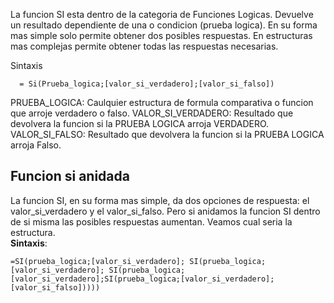 La funcion SI esta dentro de la categoria de Funciones Logicas. Devuelve un resultado dependiente de una o condicion (prueba logica). En su forma mas simple solo permite obtener dos posibles respuestas. En estructuras mas complejas permite obtener todas las respuestas necesarias.

Sintaxis

```
  = Si(Prueba_logica;[valor_si_verdadero];[valor_si_falso])

```

PRUEBA_LOGICA: Caulquier estructura de formula comparativa o funcion que arroje verdadero o falso.
VALOR_SI_VERDADERO: Resultado que devolvera la funcion si la PRUEBA LOGICA arroja VERDADERO.
VALOR_SI_FALSO: Resultado que devolvera la funcion si la PRUEBA LOGICA arroja Falso.


## Funcion si anidada
La funcion SI, en su forma mas simple, da dos opciones de respuesta: el valor_si_verdadero y el valor_si_falso. Pero si anidamos la funcion SI dentro de si misma las posibles respuestas aumentan. Veamos cual seria la estructura.
<br>
<b>Sintaxis</b>:

```
=SI(prueba_logica;[valor_si_verdadero]; SI(prueba_logica;[valor_si_verdadero]; SI(prueba_logica;[valor_si_verdadero];SI(prueba_logica;[valor_si_verdadero];[valor_si_falso]))))

```


